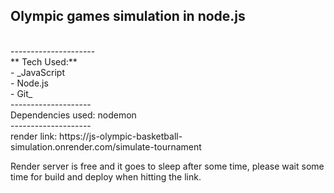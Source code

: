 ## Olympic games simulation in node.js
<br>
---------------------
<br>
** Tech Used:** <br>
- _JavaScript<br>
- Node.js<br>
- Git_
<br>
--------------------
<br>
Dependencies used: nodemon
<br>
--------------------
<br>
render link: https://js-olympic-basketball-simulation.onrender.com/simulate-tournament

Render server is free and it goes to sleep after some time, please wait some time for build and deploy when hitting the link.
